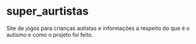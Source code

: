 # super_aurtistas
Site de jogos para crianças autistas e informações a respeito do que é o autismo e como o projeto foi feito.
